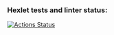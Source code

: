### Hexlet tests and linter status:
[![Actions Status](https://github.com/ssaltovsk1/java-project-61/workflows/hexlet-check/badge.svg)](https://github.com/ssaltovsk1/java-project-61/actions)
